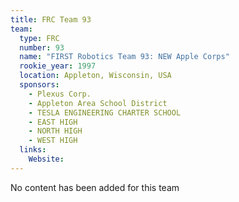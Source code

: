 ```yaml
---
title: FRC Team 93
team:
  type: FRC
  number: 93
  name: "FIRST Robotics Team 93: NEW Apple Corps"
  rookie_year: 1997
  location: Appleton, Wisconsin, USA
  sponsors:
    - Plexus Corp.
    - Appleton Area School District
    - TESLA ENGINEERING CHARTER SCHOOL
    - EAST HIGH
    - NORTH HIGH
    - WEST HIGH
  links:
    Website: 
---
```

No content has been added for this team